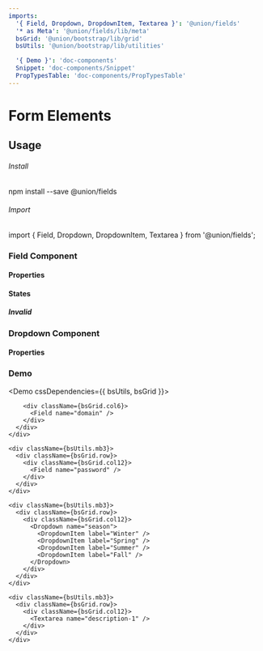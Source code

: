 ```yaml
---
imports:
  '{ Field, Dropdown, DropdownItem, Textarea }': '@union/fields'
  '* as Meta': '@union/fields/lib/meta'
  bsGrid: '@union/bootstrap/lib/grid'
  bsUtils: '@union/bootstrap/lib/utilities'

  '{ Demo }': 'doc-components'
  Snippet: 'doc-components/Snippet'
  PropTypesTable: 'doc-components/PropTypesTable'
---
```


# Form Elements

## Usage

###### Install

<Snippet lang="bash">
npm install --save @union/fields
</Snippet>

###### Import

<Snippet lang="javascript">
import { Field, Dropdown, DropdownItem, Textarea } from '@union/fields';
</Snippet>


### Field Component

<Demo>
  <Field name="email" />
</Demo>

#### Properties

<PropTypesTable metadata={Meta.Field.props} />

#### States

##### Invalid

<Demo>
  <Field name="email" valid={false} validationMessage="Something went wrong" />
</Demo>

### Dropdown Component

<Demo>
  <Dropdown name="Season">
    <DropdownItem label="Winter" />
    <DropdownItem label="Spring" />
    <DropdownItem label="Summer" />
    <DropdownItem label="Fall" />
  </Dropdown>
</Demo>

#### Properties

<PropTypesTable metadata={Meta.Dropdown.props} />

### Demo

<Demo cssDependencies={{ bsUtils, bsGrid }}>
  <div>
    <div className={bsUtils.mb3}>
      <div className={bsGrid.row}>
        <div className={bsGrid.col6}>
          <Field name="email" />
        </div>

        <div className={bsGrid.col6}>
          <Field name="domain" />
        </div>
      </div>
    </div>

    <div className={bsUtils.mb3}>
      <div className={bsGrid.row}>
        <div className={bsGrid.col12}>
          <Field name="password" />
        </div>
      </div>
    </div>

    <div className={bsUtils.mb3}>
      <div className={bsGrid.row}>
        <div className={bsGrid.col12}>
          <Dropdown name="season">
            <DropdownItem label="Winter" />
            <DropdownItem label="Spring" />
            <DropdownItem label="Summer" />
            <DropdownItem label="Fall" />
          </Dropdown>
        </div>
      </div>
    </div>

    <div className={bsUtils.mb3}>
      <div className={bsGrid.row}>
        <div className={bsGrid.col12}>
          <Textarea name="description-1" />
        </div>
      </div>
    </div>
  </div>
</Demo>
